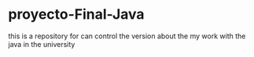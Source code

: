 # proyecto-Final-Java
this is a repository for can control the version about the my work with the java in the university 
